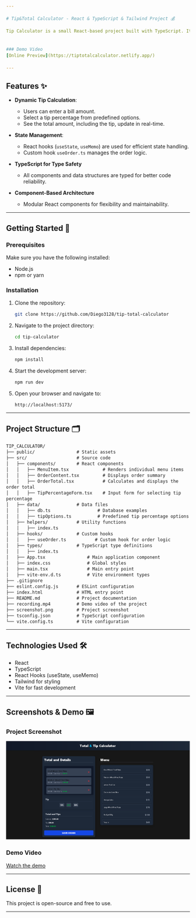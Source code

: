 ```yaml
---

# Tip&Total Calculator - React & TypeScript & Tailwind Project 💰  

Tip Calculator is a small React-based project built with TypeScript. It allows users to calculate the total bill including tips, dynamically updating the UI based on user input. The project showcases state management, hooks, and TypeScript usage in a React application.  


### Demo Video  
[Online Preview](https://tiptotalcalculator.netlify.app/)  

---
```


## Features ✨  

- **Dynamic Tip Calculation**:  
  - Users can enter a bill amount.  
  - Select a tip percentage from predefined options.  
  - See the total amount, including the tip, update in real-time.  

- **State Management**:  
  - React hooks (`useState`, `useMemo`) are used for efficient state handling.  
  - Custom hook `useOrder.ts` manages the order logic.  

- **TypeScript for Type Safety**  
  - All components and data structures are typed for better code reliability.  

- **Component-Based Architecture**  
  - Modular React components for flexibility and maintainability.  

---

## Getting Started 🚀  

### Prerequisites  
Make sure you have the following installed:  
- Node.js  
- npm or yarn  

### Installation  
1. Clone the repository:  
   ```bash
   git clone https://github.com/Diego3128/tip-total-calculator
   ```  
2. Navigate to the project directory:  
   ```bash
   cd tip-calculator
   ```  
3. Install dependencies:  
   ```bash
   npm install
   ```  
4. Start the development server:  
   ```bash
   npm run dev
   ```  
5. Open your browser and navigate to:  
   ```
   http://localhost:5173/
   ```  

---

## Project Structure 🗂️  
```
TIP_CALCULATOR/
├── public/                # Static assets
├── src/                   # Source code
│   ├── components/        # React components
│   │   ├── MenuItem.tsx             # Renders individual menu items
│   │   ├── OrderContent.tsx         # Displays order summary
│   │   ├── OrderTotal.tsx           # Calculates and displays the order total
│   │   ├── TipPercentageForm.tsx    # Input form for selecting tip percentage
│   ├── data/              # Data files
│   │   ├── db.ts                  # Database examples
│   │   ├── tipOptions.ts          # Predefined tip percentage options
│   ├── helpers/           # Utility functions
│   │   ├── index.ts
│   ├── hooks/             # Custom hooks
│   │   ├── useOrder.ts           # Custom hook for order logic
│   ├── types/             # TypeScript type definitions
│   │   ├── index.ts
│   ├── App.tsx                # Main application component
│   ├── index.css              # Global styles
│   ├── main.tsx               # Main entry point
│   ├── vite-env.d.ts          # Vite environment types
├── .gitignore             
├── eslint.config.js       # ESLint configuration
├── index.html             # HTML entry point
├── README.md              # Project documentation
├── recording.mp4          # Demo video of the project
├── screenshot.png         # Project screenshot
├── tsconfig.json          # TypeScript configuration
└── vite.config.ts         # Vite configuration
```  

---

## Technologies Used 🛠️  
- React  
- TypeScript  
- React Hooks (useState, useMemo)  
- Tailwind for styling  
- Vite for fast development  

---

## Screenshots & Demo 🖼️  
### Project Screenshot  
![Tip Calculator Screenshot](./screenshot.png)  

### Demo Video  
[Watch the demo](./recording.mp4)  

---

## License 📜  
This project is open-source and free to use.  

---
